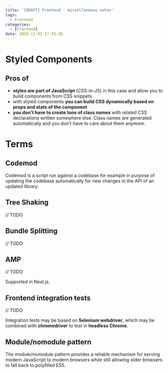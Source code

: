 ```yaml
---
title: '[DRAFT] Frontend - miscellaneous notes'
tags:
  - Frontend
categories:
  - [Frontend]
date: 2019-11-01 17:55:26
---
```

# Styled Components

## Pros of

*   **styles are part of JavaScript** (CSS-in-JS) in this case and allow you to build components from CSS snippets
*   with styled components **you can build CSS dynamically based on props and state of the component**
*   **you don't have to create tons of class names** with related CSS declarations written somewhere else. Class names are generated automatically and you don’t have to care about them anymore.

# Terms

## Codemod 

Codemod is a script run against a codebase for example in purpose of updating the codebase automatically for new changes in the API of an updated library.

## Tree Shaking

// TODO

## Bundle Splitting

// TODO

## AMP

// TODO

Supported in Next.js.

## Frontend integration tests

// TODO

Integration tests may be based on **Selenium webdriver**, which may be combined with **chromedriver** to test in **headless Chrome**.

## Module/nomodule pattern

The module/nomodule pattern provides a reliable mechanism for serving modern JavaScript to modern browsers while still allowing older browsers to fall back to polyfilled ES5.
